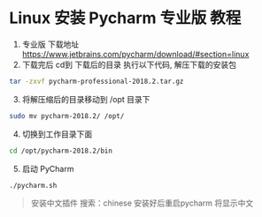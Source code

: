 # Linux 安装 Pycharm 专业版 教程

1. 专业版 下载地址 https://www.jetbrains.com/pycharm/download/#section=linux
2. 下载完后 cd到 下载后的目录 执行以下代码, 解压下载的安装包

```sh
tar -zxvf pycharm-professional-2018.2.tar.gz
```

3. 将解压缩后的目录移动到 /opt 目录下

```sh
sudo mv pycharm-2018.2/ /opt/
```

4. 切换到工作目录下面

```sh
cd /opt/pycharm-2018.2/bin
```

5. 启动 PyCharm

```sh
./pycharm.sh
```

> 安装中文插件 搜索：chinese  安装好后重启pycharm 将显示中文







